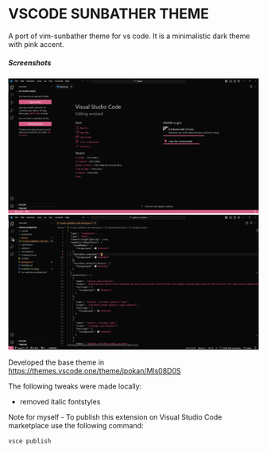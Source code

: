 # VSCODE SUNBATHER THEME

A port of vim-sunbather theme for vs code. It is a minimalistic dark theme with pink accent.

##### Screenshots

![](https://github.com/jpokan/vscode-sunbather/blob/master/screenshots/Screenshot-1.png?raw=true)
![](https://github.com/jpokan/vscode-sunbather/blob/master/screenshots/Screenshot-2.png?raw=true)

Developed the base theme in https://themes.vscode.one/theme/jpokan/Mls08D0S

The following tweaks were made locally:

- removed italic fontstyles

Note for myself - To publish this extension on Visual Studio Code marketplace use the following command:

```
vsce publish
```

